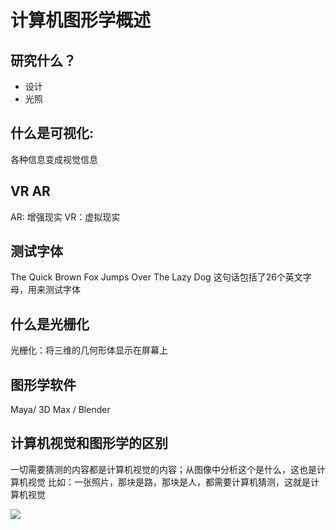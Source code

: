 # 计算机图形学概述

## 研究什么？

- 设计
- 光照

## 什么是可视化:

各种信息变成视觉信息

## VR AR

AR: 增强现实
VR：虚拟现实

## 测试字体

The Quick Brown Fox Jumps Over The Lazy Dog
这句话包括了26个英文字母，用来测试字体

## 什么是光栅化

光栅化：将三维的几何形体显示在屏幕上

## 图形学软件

Maya/ 3D Max / Blender

## 计算机视觉和图形学的区别

一切需要猜测的内容都是计算机视觉的内容；从图像中分析这个是什么，这也是计算机视觉
比如：一张照片，那块是路，那块是人，都需要计算机猜测，这就是计算机视觉

![](/Users/wangzhentao/code/GAME-101-study/images/计算机图形学和计算机视觉的区别.jpg)
